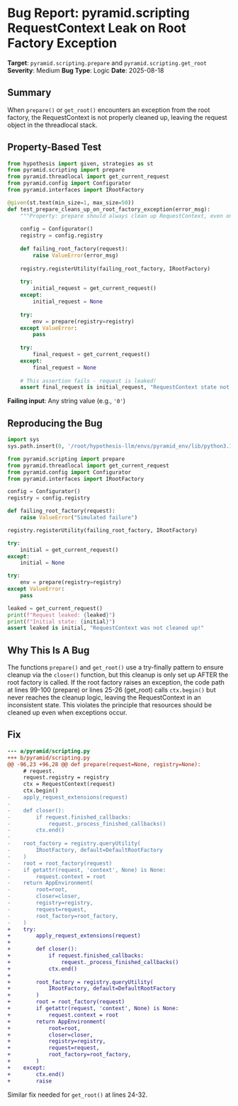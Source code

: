 # Bug Report: pyramid.scripting RequestContext Leak on Root Factory Exception

**Target**: `pyramid.scripting.prepare` and `pyramid.scripting.get_root`
**Severity**: Medium
**Bug Type**: Logic
**Date**: 2025-08-18

## Summary

When `prepare()` or `get_root()` encounters an exception from the root factory, the RequestContext is not properly cleaned up, leaving the request object in the threadlocal stack.

## Property-Based Test

```python
from hypothesis import given, strategies as st
from pyramid.scripting import prepare
from pyramid.threadlocal import get_current_request
from pyramid.config import Configurator
from pyramid.interfaces import IRootFactory

@given(st.text(min_size=1, max_size=50))
def test_prepare_cleans_up_on_root_factory_exception(error_msg):
    """Property: prepare should always clean up RequestContext, even on exception"""
    
    config = Configurator()
    registry = config.registry
    
    def failing_root_factory(request):
        raise ValueError(error_msg)
    
    registry.registerUtility(failing_root_factory, IRootFactory)
    
    try:
        initial_request = get_current_request()
    except:
        initial_request = None
    
    try:
        env = prepare(registry=registry)
    except ValueError:
        pass
    
    try:
        final_request = get_current_request()
    except:
        final_request = None
    
    # This assertion fails - request is leaked!
    assert final_request is initial_request, "RequestContext state not restored!"
```

**Failing input**: Any string value (e.g., `'0'`)

## Reproducing the Bug

```python
import sys
sys.path.insert(0, '/root/hypothesis-llm/envs/pyramid_env/lib/python3.13/site-packages')

from pyramid.scripting import prepare
from pyramid.threadlocal import get_current_request
from pyramid.config import Configurator
from pyramid.interfaces import IRootFactory

config = Configurator()
registry = config.registry

def failing_root_factory(request):
    raise ValueError("Simulated failure")

registry.registerUtility(failing_root_factory, IRootFactory)

try:
    initial = get_current_request()
except:
    initial = None

try:
    env = prepare(registry=registry)
except ValueError:
    pass

leaked = get_current_request()
print(f"Request leaked: {leaked}")
print(f"Initial state: {initial}")
assert leaked is initial, "RequestContext was not cleaned up!"
```

## Why This Is A Bug

The functions `prepare()` and `get_root()` use a try-finally pattern to ensure cleanup via the `closer()` function, but this cleanup is only set up AFTER the root factory is called. If the root factory raises an exception, the code path at lines 99-100 (prepare) or lines 25-26 (get_root) calls `ctx.begin()` but never reaches the cleanup logic, leaving the RequestContext in an inconsistent state. This violates the principle that resources should be cleaned up even when exceptions occur.

## Fix

```diff
--- a/pyramid/scripting.py
+++ b/pyramid/scripting.py
@@ -96,23 +96,28 @@ def prepare(request=None, registry=None):
     # request.
     request.registry = registry
     ctx = RequestContext(request)
     ctx.begin()
-    apply_request_extensions(request)
-
-    def closer():
-        if request.finished_callbacks:
-            request._process_finished_callbacks()
-        ctx.end()
-
-    root_factory = registry.queryUtility(
-        IRootFactory, default=DefaultRootFactory
-    )
-    root = root_factory(request)
-    if getattr(request, 'context', None) is None:
-        request.context = root
-    return AppEnvironment(
-        root=root,
-        closer=closer,
-        registry=registry,
-        request=request,
-        root_factory=root_factory,
-    )
+    try:
+        apply_request_extensions(request)
+
+        def closer():
+            if request.finished_callbacks:
+                request._process_finished_callbacks()
+            ctx.end()
+
+        root_factory = registry.queryUtility(
+            IRootFactory, default=DefaultRootFactory
+        )
+        root = root_factory(request)
+        if getattr(request, 'context', None) is None:
+            request.context = root
+        return AppEnvironment(
+            root=root,
+            closer=closer,
+            registry=registry,
+            request=request,
+            root_factory=root_factory,
+        )
+    except:
+        ctx.end()
+        raise
```

Similar fix needed for `get_root()` at lines 24-32.